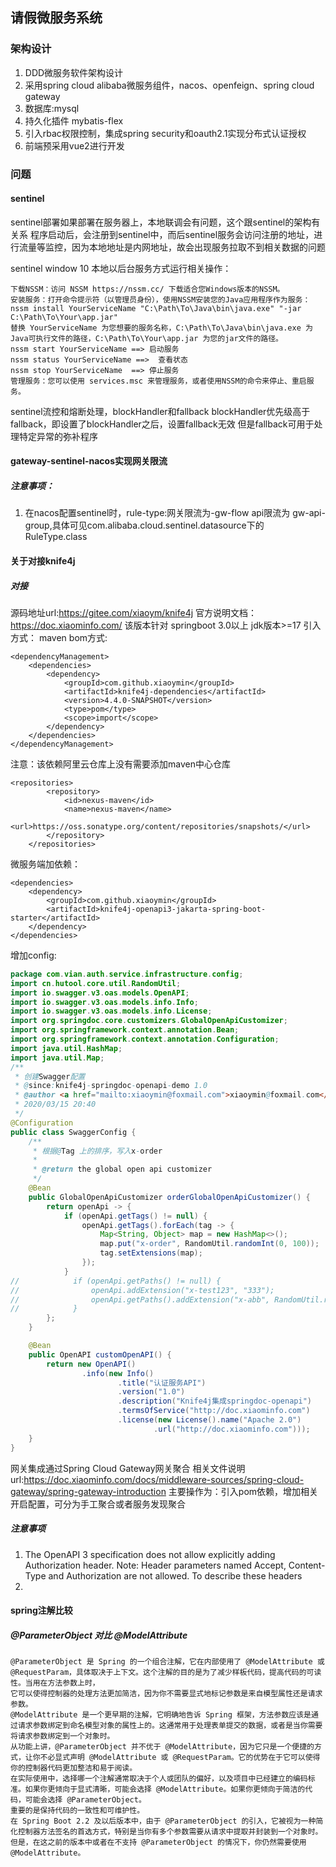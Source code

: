 ## 请假微服务系统

### 架构设计
1. DDD微服务软件架构设计
2. 采用spring cloud alibaba微服务组件，nacos、openfeign、spring cloud gateway
3. 数据库:mysql
4. 持久化插件 mybatis-flex
5. 引入rbac权限控制，集成spring security和oauth2.1实现分布式认证授权
6. 前端预采用vue2进行开发

### 问题

#### sentinel

sentinel部署如果部署在服务器上，本地联调会有问题，这个跟sentinel的架构有关系
程序启动后，会注册到sentinel中，而后sentinel服务会访问注册的地址，进行流量等监控，因为本地地址是内网地址，故会出现服务拉取不到相关数据的问题

sentinel window 10 本地以后台服务方式运行相关操作：
```
下载NSSM：访问 NSSM https://nssm.cc/ 下载适合您Windows版本的NSSM。
安装服务：打开命令提示符（以管理员身份），使用NSSM安装您的Java应用程序作为服务：
nssm install YourServiceName "C:\Path\To\Java\bin\java.exe" "-jar C:\Path\To\Your\app.jar"
替换 YourServiceName 为您想要的服务名称，C:\Path\To\Java\bin\java.exe 为Java可执行文件的路径，C:\Path\To\Your\app.jar 为您的jar文件的路径。
nssm start YourServiceName ==> 启动服务
nssm status YourServiceName ==>  查看状态
nssm stop YourServiceName  ==> 停止服务
管理服务：您可以使用 services.msc 来管理服务，或者使用NSSM的命令来停止、重启服务。
```
sentinel流控和熔断处理，blockHandler和fallback
blockHandler优先级高于fallback，即设置了blockHandler之后，设置fallback无效
但是fallback可用于处理特定异常的弥补程序

#### gateway-sentinel-nacos实现网关限流
##### 注意事项：
1. 在nacos配置sentinel时，rule-type:网关限流为-gw-flow  api限流为 gw-api-group,具体可见com.alibaba.cloud.sentinel.datasource下的RuleType.class

#### 关于对接knife4j
##### 对接
源码地址url:https://gitee.com/xiaoym/knife4j
官方说明文档：https://doc.xiaominfo.com/
该版本针对 springboot 3.0以上 jdk版本>=17
引入方式：
maven bom方式:
```
<dependencyManagement>
    <dependencies>
        <dependency>
            <groupId>com.github.xiaoymin</groupId>
            <artifactId>knife4j-dependencies</artifactId>
            <version>4.4.0-SNAPSHOT</version>
            <type>pom</type>
            <scope>import</scope>
        </dependency>
    </dependencies>
</dependencyManagement>
```
注意：该依赖阿里云仓库上没有需要添加maven中心仓库
```
<repositories>
        <repository>
            <id>nexus-maven</id>
            <name>nexus-maven</name>
            <url>https://oss.sonatype.org/content/repositories/snapshots/</url>
        </repository>
    </repositories>
```
微服务端加依赖：
```
<dependencies>
    <dependency>
        <groupId>com.github.xiaoymin</groupId>
        <artifactId>knife4j-openapi3-jakarta-spring-boot-starter</artifactId>
    </dependency>
</dependencies>
```
增加config:
```java
package com.vian.auth.service.infrastructure.config;
import cn.hutool.core.util.RandomUtil;
import io.swagger.v3.oas.models.OpenAPI;
import io.swagger.v3.oas.models.info.Info;
import io.swagger.v3.oas.models.info.License;
import org.springdoc.core.customizers.GlobalOpenApiCustomizer;
import org.springframework.context.annotation.Bean;
import org.springframework.context.annotation.Configuration;
import java.util.HashMap;
import java.util.Map;
/**
 * 创建Swagger配置
 * @since:knife4j-springdoc-openapi-demo 1.0
 * @author <a href="mailto:xiaoymin@foxmail.com">xiaoymin@foxmail.com</a> 
 * 2020/03/15 20:40
 */
@Configuration
public class SwaggerConfig {
    /**
     * 根据@Tag 上的排序，写入x-order
     *
     * @return the global open api customizer
     */
    @Bean
    public GlobalOpenApiCustomizer orderGlobalOpenApiCustomizer() {
        return openApi -> {
            if (openApi.getTags() != null) {
                openApi.getTags().forEach(tag -> {
                    Map<String, Object> map = new HashMap<>();
                    map.put("x-order", RandomUtil.randomInt(0, 100));
                    tag.setExtensions(map);
                });
            }
//            if (openApi.getPaths() != null) {
//                openApi.addExtension("x-test123", "333");
//                openApi.getPaths().addExtension("x-abb", RandomUtil.randomInt(1, 100));
//            }
        };
    }

    @Bean
    public OpenAPI customOpenAPI() {
        return new OpenAPI()
                .info(new Info()
                        .title("认证服务API")
                        .version("1.0")
                        .description("Knife4j集成springdoc-openapi")
                        .termsOfService("http://doc.xiaominfo.com")
                        .license(new License().name("Apache 2.0")
                                .url("http://doc.xiaominfo.com")));
    }
}
```
网关集成通过Spring Cloud Gateway网关聚合
相关文件说明url:https://doc.xiaominfo.com/docs/middleware-sources/spring-cloud-gateway/spring-gateway-introduction
主要操作为：引入pom依赖，增加相关开启配置，可分为手工聚合或者服务发现聚合
##### 注意事项
1. The OpenAPI 3 specification does not allow explicitly adding Authorization header. 
Note: Header parameters named Accept, Content-Type and Authorization are not allowed. To describe these headers
2. 
#### spring注解比较
##### @ParameterObject 对比 @ModelAttribute
```text
@ParameterObject 是 Spring 的一个组合注解，它在内部使用了 @ModelAttribute 或 @RequestParam，具体取决于上下文。这个注解的目的是为了减少样板代码，提高代码的可读性。当用在方法参数上时，
它可以使得控制器的处理方法更加简洁，因为你不需要显式地标记参数是来自模型属性还是请求参数。
@ModelAttribute 是一个更早期的注解，它明确地告诉 Spring 框架，方法参数应该是通过请求参数绑定到命名模型对象的属性上的。这通常用于处理表单提交的数据，或者是当你需要将请求参数绑定到一个对象时。
从功能上讲，@ParameterObject 并不优于 @ModelAttribute，因为它只是一个便捷的方式，让你不必显式声明 @ModelAttribute 或 @RequestParam。它的优势在于它可以使得你的控制器代码更加整洁和易于阅读。
在实际使用中，选择哪一个注解通常取决于个人或团队的偏好，以及项目中已经建立的编码标准。如果你更倾向于显式清晰，可能会选择 @ModelAttribute。如果你更倾向于简洁的代码，可能会选择 @ParameterObject。
重要的是保持代码的一致性和可维护性。
在 Spring Boot 2.2 及以后版本中，由于 @ParameterObject 的引入，它被视为一种简化控制器方法签名的首选方式，特别是当你有多个参数需要从请求中提取并封装到一个对象时。
但是，在这之前的版本中或者在不支持 @ParameterObject 的情况下，你仍然需要使用 @ModelAttribute。
```
